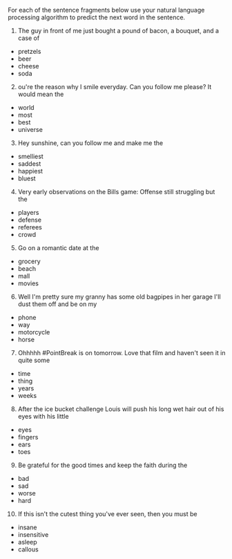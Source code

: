 For each of the sentence fragments below use your natural language processing
algorithm to predict the next word in the sentence.

1. The guy in front of me just bought a pound of bacon, a bouquet, and a case of

- pretzels
- beer
- cheese
- soda

2. ou're the reason why I smile everyday. Can you follow me please? It would
mean the

- world
- most
- best
- universe

3. Hey sunshine, can you follow me and make me the

- smelliest
- saddest
- happiest
- bluest

4. Very early observations on the Bills game: Offense still struggling but the

- players
- defense
- referees
- crowd

5. Go on a romantic date at the

- grocery
- beach
- mall
- movies

6. Well I'm pretty sure my granny has some old bagpipes in her garage I'll
dust them off and be on my

- phone
- way
- motorcycle
- horse

7. Ohhhhh #PointBreak is on tomorrow. Love that film and haven't seen it in
quite some

- time
- thing
- years
- weeks

8. After the ice bucket challenge Louis will push his long wet hair out of his
eyes with his little

- eyes
- fingers
- ears
- toes

9. Be grateful for the good times and keep the faith during the
- bad
- sad
- worse
- hard

10. If this isn't the cutest thing you've ever seen, then you must be

- insane
- insensitive
- asleep
- callous
